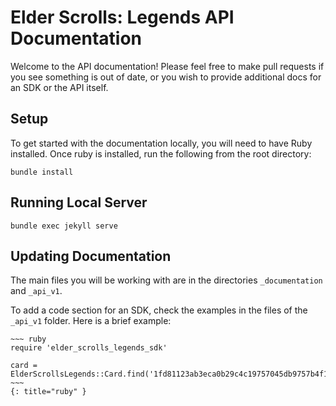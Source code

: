 # Elder Scrolls: Legends API Documentation

Welcome to the API documentation! Please feel free to make pull requests if you see something is out of date, or you wish to provide additional docs for an SDK or the API itself.

## Setup

To get started with the documentation locally, you will need to have Ruby installed. Once ruby is installed, run the following from the root directory:

`bundle install`

## Running Local Server

`bundle exec jekyll serve`

## Updating Documentation

The main files you will be working with are in the directories `_documentation` and `_api_v1`.

To add a code section for an SDK, check the examples in the files of the `_api_v1` folder. Here is a brief example:

```
~~~ ruby
require 'elder_scrolls_legends_sdk'

card = ElderScrollsLegends::Card.find('1fd81123ab3eca0b29c4c19757045db9757b4f1a')
~~~
{: title="ruby" }
```